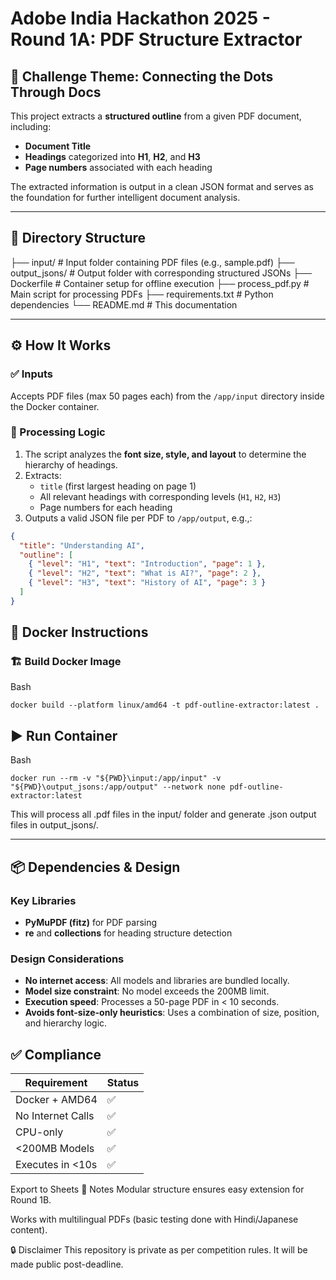 # Adobe India Hackathon 2025 - Round 1A: PDF Structure Extractor

## 🚀 Challenge Theme: Connecting the Dots Through Docs

This project extracts a **structured outline** from a given PDF document, including:

- **Document Title**
- **Headings** categorized into **H1**, **H2**, and **H3**
- **Page numbers** associated with each heading

The extracted information is output in a clean JSON format and serves as the foundation for further intelligent document analysis.

---

## 📁 Directory Structure

├── input/            # Input folder containing PDF files (e.g., sample.pdf)
├── output_jsons/     # Output folder with corresponding structured JSONs
├── Dockerfile        # Container setup for offline execution
├── process_pdf.py    # Main script for processing PDFs
├── requirements.txt  # Python dependencies
└── README.md         # This documentation


---

## ⚙️ How It Works

### ✅ Inputs

Accepts PDF files (max 50 pages each) from the `/app/input` directory inside the Docker container.

### 🧠 Processing Logic

1.  The script analyzes the **font size, style, and layout** to determine the hierarchy of headings.
2.  Extracts:
    - `title` (first largest heading on page 1)
    - All relevant headings with corresponding levels (`H1`, `H2`, `H3`)
    - Page numbers for each heading
3.  Outputs a valid JSON file per PDF to `/app/output`, e.g.,:

```json
{
  "title": "Understanding AI",
  "outline": [
    { "level": "H1", "text": "Introduction", "page": 1 },
    { "level": "H2", "text": "What is AI?", "page": 2 },
    { "level": "H3", "text": "History of AI", "page": 3 }
  ]
}
```
## 🐳 Docker Instructions
### 🏗️ Build Docker Image
Bash
```
docker build --platform linux/amd64 -t pdf-outline-extractor:latest .
```
## ▶️ Run Container

Bash
```
docker run --rm -v "${PWD}\input:/app/input" -v "${PWD}\output_jsons:/app/output" --network none pdf-outline-extractor:latest

```
This will process all .pdf files in the input/ folder and generate .json output files in output_jsons/.

---

## 📦 Dependencies & Design

### Key Libraries

-   **PyMuPDF (fitz)** for PDF parsing
-   **re** and **collections** for heading structure detection

### Design Considerations

-   **No internet access**: All models and libraries are bundled locally.
-   **Model size constraint**: No model exceeds the 200MB limit.
-   **Execution speed**: Processes a 50-page PDF in < 10 seconds.
-   **Avoids font-size-only heuristics**: Uses a combination of size, position, and hierarchy logic.

## ✅ Compliance

| Requirement         | Status |
|---------------------|--------|
| Docker + AMD64      | ✅     |
| No Internet Calls   | ✅     |
| CPU-only            | ✅     |
| <200MB Models       | ✅     |
| Executes in <10s    | ✅     |


Export to Sheets
📝 Notes
Modular structure ensures easy extension for Round 1B.

Works with multilingual PDFs (basic testing done with Hindi/Japanese content).

🔒 Disclaimer
This repository is private as per competition rules. It will be made public post-deadline.